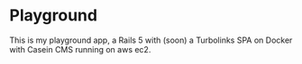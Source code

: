 # Playground

This is my playground app, a Rails 5 with (soon) a Turbolinks SPA on Docker with Casein CMS running on aws ec2. 